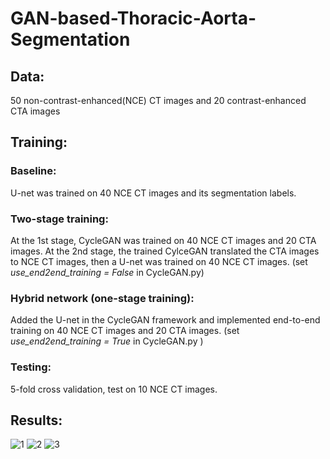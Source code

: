 # GAN-based-Thoracic-Aorta-Segmentation

## Data:<br />
50 non-contrast-enhanced(NCE) CT images and 20 contrast-enhanced CTA images<br />

## Training:<br />
### Baseline:<br />
U-net was trained on 40 NCE CT images and its segmentation labels.<br /> 
### Two-stage training:<br />
At the 1st stage, CycleGAN was trained on 40 NCE CT images and 20 CTA images. At the 2nd stage, the trained CylceGAN translated the CTA images to NCE CT images, then a U-net was trained on 40 NCE CT images. (set *use_end2end_training = False* in CycleGAN.py) <br />
### Hybrid network (one-stage training):<br />
Added the U-net in the CycleGAN framework and implemented end-to-end training on 40 NCE CT images and 20 CTA images. (set *use_end2end_training = True* in CycleGAN.py )<br />
  
### Testing:<br /> 
5-fold cross validation, test on 10 NCE CT images.<br />

## Results:<br />
![1](https://user-images.githubusercontent.com/55094824/131869822-542ad092-3f1c-41f4-bee6-3733e065168d.png)
![2](https://user-images.githubusercontent.com/55094824/131870415-3930a80f-f524-408d-a74f-225a57ebf2bf.png)
![3](https://user-images.githubusercontent.com/55094824/131870792-458e8a4d-60aa-4009-977b-d163e89ab147.png)



